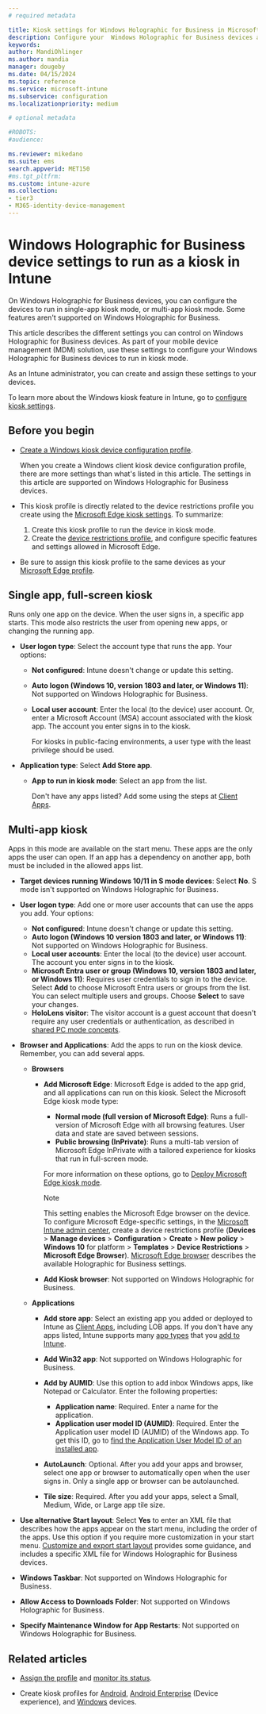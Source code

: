 ```yaml
---
# required metadata

title: Kiosk settings for Windows Holographic for Business in Microsoft Intune
description: Configure your  Windows Holographic for Business devices as single-app and multi-app kiosks, customize the start menu, add apps, show the task bar, and configure a web browser in Microsoft Intune.
keywords:
author: MandiOhlinger
ms.author: mandia
manager: dougeby
ms.date: 04/15/2024
ms.topic: reference
ms.service: microsoft-intune
ms.subservice: configuration
ms.localizationpriority: medium

# optional metadata

#ROBOTS:
#audience:

ms.reviewer: mikedano
ms.suite: ems
search.appverid: MET150
#ms.tgt_pltfrm:
ms.custom: intune-azure
ms.collection:
- tier3
- M365-identity-device-management
---
```


# Windows Holographic for Business device settings to run as a kiosk in Intune

On Windows Holographic for Business devices, you can configure the devices to run in single-app kiosk mode, or multi-app kiosk mode. Some features aren't supported on Windows Holographic for Business.

This article describes the different settings you can control on Windows Holographic for Business devices. As part of your mobile device management (MDM) solution, use these settings to configure your Windows Holographic for Business devices to run in kiosk mode.

As an Intune administrator, you can create and assign these settings to your devices.

To learn more about the Windows kiosk feature in Intune, go to [configure kiosk settings](kiosk-settings.md).

## Before you begin

- [Create a Windows kiosk device configuration profile](kiosk-settings.md#create-the-profile).

  When you create a Windows client kiosk device configuration profile, there are more settings than what's listed in this article. The settings in this article are supported on Windows Holographic for Business devices.

- This kiosk profile is directly related to the device restrictions profile you create using the [Microsoft Edge kiosk settings](device-restrictions-windows-holographic.md#microsoft-edge-browser). To summarize:

  1. Create this kiosk profile to run the device in kiosk mode.
  2. Create the [device restrictions profile](device-restrictions-windows-holographic.md#microsoft-edge-browser), and configure specific features and settings allowed in Microsoft Edge.

- Be sure to assign this kiosk profile to the same devices as your [Microsoft Edge profile](device-restrictions-windows-holographic.md#microsoft-edge-browser).

## Single app, full-screen kiosk

Runs only one app on the device. When the user signs in, a specific app starts. This mode also restricts the user from opening new apps, or changing the running app.

- **User logon type**: Select the account type that runs the app. Your options:

  - **Not configured**: Intune doesn't change or update this setting.
  - **Auto logon (Windows 10, version 1803 and later, or Windows 11)**: Not supported on Windows Holographic for Business.
  - **Local user account**: Enter the local (to the device) user account. Or, enter a Microsoft Account (MSA) account associated with the kiosk app. The account you enter signs in to the kiosk.

    For kiosks in public-facing environments, a user type with the least privilege should be used.

- **Application type**: Select **Add Store app**.

  - **App to run in kiosk mode**: Select an app from the list.

    Don't have any apps listed? Add some using the steps at [Client Apps](../apps/apps-add.md).

## Multi-app kiosk

Apps in this mode are available on the start menu. These apps are the only apps the user can open. If an app has a dependency on another app, both must be included in the allowed apps list.

- **Target devices running Windows 10/11 in S mode devices**: Select **No**. S mode isn't supported on Windows Holographic for Business.

- **User logon type**: Add one or more user accounts that can use the apps you add. Your options:

  - **Not configured**: Intune doesn't change or update this setting.
  - **Auto logon (Windows 10 version 1803 and later, or Windows 11)**: Not supported on Windows Holographic for Business.
  - **Local user accounts**: Enter the local (to the device) user account. The account you enter signs in to the kiosk.
  - **Microsoft Entra user or group (Windows 10, version 1803 and later, or Windows 11)**: Requires user credentials to sign in to the device. Select **Add** to choose Microsoft Entra users or groups from the list. You can select multiple users and groups. Choose **Select** to save your changes.
  - **HoloLens visitor**: The visitor account is a guest account that doesn't require any user credentials or authentication, as described in [shared PC mode concepts](/windows/configuration/set-up-shared-or-guest-pc#shared-pc-mode-concepts).

- **Browser and Applications**: Add the apps to run on the kiosk device. Remember, you can add several apps.

  - **Browsers**
    - **Add Microsoft Edge**: Microsoft Edge is added to the app grid, and all applications can run on this kiosk. Select the Microsoft Edge kiosk mode type:

      - **Normal mode (full version of Microsoft Edge)**: Runs a full-version of Microsoft Edge with all browsing features. User data and state are saved between sessions.
      - **Public browsing (InPrivate)**: Runs a multi-tab version of Microsoft Edge InPrivate with a tailored experience for kiosks that run in full-screen mode.

      For more information on these options, go to [Deploy Microsoft Edge kiosk mode](/microsoft-edge/deploy/microsoft-edge-kiosk-mode-deploy#supported-configuration-types).

      > [!NOTE]
      > This setting enables the Microsoft Edge browser on the device. To configure Microsoft Edge-specific settings, in the [Microsoft Intune admin center](https://go.microsoft.com/fwlink/?linkid=2109431), create a device restrictions profile (**Devices** > **Manage devices** > **Configuration** > **Create** > **New policy** > **Windows 10** for platform > **Templates** > **Device Restrictions** > **Microsoft Edge Browser**). [Microsoft Edge browser](device-restrictions-windows-holographic.md#microsoft-edge-browser) describes the available Holographic for Business settings.

    - **Add Kiosk browser**: Not supported on Windows Holographic for Business.

  - **Applications**
    - **Add store app**: Select an existing app you added or deployed to Intune as [Client Apps](../apps/apps-add.md), including LOB apps. If you don't have any apps listed, Intune supports many [app types](../apps/apps-add.md) that you [add to Intune](../apps/store-apps-windows.md).
    - **Add Win32 app**: Not supported on Windows Holographic for Business.
    - **Add by AUMID**: Use this option to add inbox Windows apps, like Notepad or Calculator. Enter the following properties:

      - **Application name**: Required. Enter a name for the application.
      - **Application user model ID (AUMID)**: Required. Enter the Application user model ID (AUMID) of the Windows app. To get this ID, go to [find the Application User Model ID of an installed app](/windows-hardware/customize/enterprise/find-the-application-user-model-id-of-an-installed-app).

    - **AutoLaunch**: Optional. After you add your apps and browser, select one app or browser to automatically open when the user signs in. Only a single app or browser can be autolaunched.
    - **Tile size**: Required. After you add your apps, select a Small, Medium, Wide, or Large app tile size.

- **Use alternative Start layout**: Select **Yes** to enter an XML file that describes how the apps appear on the start menu, including the order of the apps. Use this option if you require more customization in your start menu. [Customize and export start layout](/hololens/hololens-kiosk#start-layout-for-hololens) provides some guidance, and includes a specific XML file for Windows Holographic for Business devices.

- **Windows Taskbar**: Not supported on Windows Holographic for Business.
- **Allow Access to Downloads Folder**: Not supported on Windows Holographic for Business.
- **Specify Maintenance Window for App Restarts**: Not supported on Windows Holographic for Business.

## Related articles

- [Assign the profile](device-profile-assign.md) and [monitor its status](device-profile-monitor.md).

- Create kiosk profiles for [Android](device-restrictions-android.md#kiosk), [Android Enterprise](device-restrictions-android-for-work.md) (Device experience), and [Windows](kiosk-settings-windows.md) devices.
